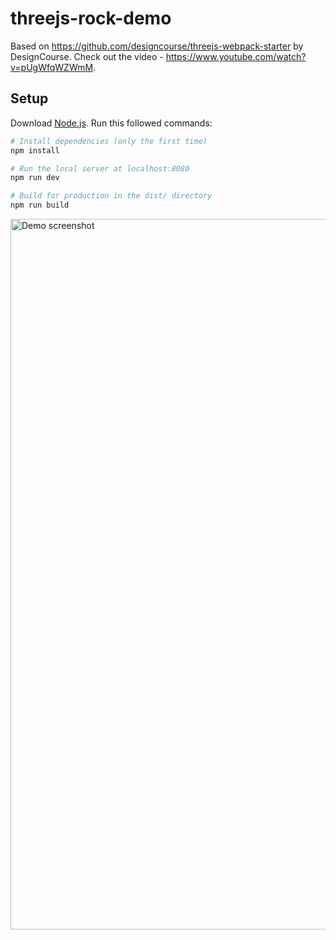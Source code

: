 # threejs-rock-demo

Based on https://github.com/designcourse/threejs-webpack-starter by DesignCourse. Check out the video - https://www.youtube.com/watch?v=pUgWfqWZWmM.

## Setup

Download [Node.js](https://nodejs.org/en/download/).
Run this followed commands:

```bash
# Install dependencies (only the first time)
npm install

# Run the local server at localhost:8080
npm run dev

# Build for production in the dist/ directory
npm run build
```

<img width="1137" alt="Demo screenshot" src="https://user-images.githubusercontent.com/9949074/125201309-760c6f00-e266-11eb-8dca-0f872ff3f7e1.png">
